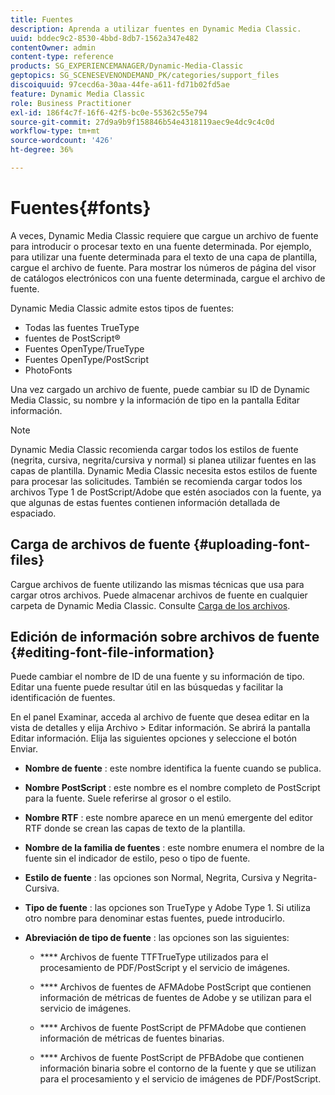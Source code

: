 ```yaml
---
title: Fuentes
description: Aprenda a utilizar fuentes en Dynamic Media Classic.
uuid: bddec9c2-8530-4bbd-8db7-1562a347e482
contentOwner: admin
content-type: reference
products: SG_EXPERIENCEMANAGER/Dynamic-Media-Classic
geptopics: SG_SCENESEVENONDEMAND_PK/categories/support_files
discoiquuid: 97cecd6a-30aa-44fe-a611-fd71b02fd5ae
feature: Dynamic Media Classic
role: Business Practitioner
exl-id: 186f4c7f-16f6-42f5-bc0e-55362c55e794
source-git-commit: 27d9a9b9f158846b54e4318119aec9e4dc9c4c0d
workflow-type: tm+mt
source-wordcount: '426'
ht-degree: 36%

---
```


# Fuentes{#fonts}

A veces, Dynamic Media Classic requiere que cargue un archivo de fuente para introducir o procesar texto en una fuente determinada. Por ejemplo, para utilizar una fuente determinada para el texto de una capa de plantilla, cargue el archivo de fuente. Para mostrar los números de página del visor de catálogos electrónicos con una fuente determinada, cargue el archivo de fuente.

Dynamic Media Classic admite estos tipos de fuentes:

* Todas las fuentes TrueType
* fuentes de PostScript®
* Fuentes OpenType/TrueType
* Fuentes OpenType/PostScript
* PhotoFonts

Una vez cargado un archivo de fuente, puede cambiar su ID de Dynamic Media Classic, su nombre y la información de tipo en la pantalla Editar información.

>[!NOTE]
>
>Dynamic Media Classic recomienda cargar todos los estilos de fuente (negrita, cursiva, negrita/cursiva y normal) si planea utilizar fuentes en las capas de plantilla. Dynamic Media Classic necesita estos estilos de fuente para procesar las solicitudes. También se recomienda cargar todos los archivos Type 1 de PostScript/Adobe que estén asociados con la fuente, ya que algunas de estas fuentes contienen información detallada de espaciado.

## Carga de archivos de fuente {#uploading-font-files}

Cargue archivos de fuente utilizando las mismas técnicas que usa para cargar otros archivos. Puede almacenar archivos de fuente en cualquier carpeta de Dynamic Media Classic. Consulte [Carga de los archivos](uploading-files.md#uploading_your_files).

## Edición de información sobre archivos de fuente {#editing-font-file-information}

Puede cambiar el nombre de ID de una fuente y su información de tipo. Editar una fuente puede resultar útil en las búsquedas y facilitar la identificación de fuentes.

En el panel Examinar, acceda al archivo de fuente que desea editar en la vista de detalles y elija Archivo > Editar información. Se abrirá la pantalla Editar información. Elija las siguientes opciones y seleccione el botón Enviar.

* **Nombre de fuente** : este nombre identifica la fuente cuando se publica.

* **Nombre PostScript** : este nombre es el nombre completo de PostScript para la fuente. Suele referirse al grosor o el estilo.

* **Nombre RTF** : este nombre aparece en un menú emergente del editor RTF donde se crean las capas de texto de la plantilla.

* **Nombre de la familia de fuentes** : este nombre enumera el nombre de la fuente sin el indicador de estilo, peso o tipo de fuente.

* **Estilo de fuente** : las opciones son Normal, Negrita, Cursiva y Negrita-Cursiva.

* **Tipo de fuente** : las opciones son TrueType y Adobe Type 1. Si utiliza otro nombre para denominar estas fuentes, puede introducirlo.

* **Abreviación de tipo de fuente** : las opciones son las siguientes:

   * **** Archivos de fuente TTFTrueType utilizados para el procesamiento de PDF/PostScript y el servicio de imágenes.

   * **** Archivos de fuentes de AFMAdobe PostScript que contienen información de métricas de fuentes de Adobe y se utilizan para el servicio de imágenes.

   * **** Archivos de fuente PostScript de PFMAdobe que contienen información de métricas de fuentes binarias.

   * **** Archivos de fuente PostScript de PFBAdobe que contienen información binaria sobre el contorno de la fuente y que se utilizan para el procesamiento y el servicio de imágenes de PDF/PostScript.

